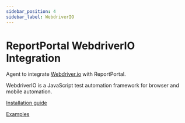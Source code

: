 ```yaml
---
sidebar_position: 4
sidebar_label: WebdriverIO
---
```


# ReportPortal WebdriverIO Integration

Agent to integrate [Webdriver.io](https://webdriver.io/) with ReportPortal.

WebdriverIO is a JavaScript test automation framework for browser and mobile automation.

[Installation guide](https://github.com/reportportal/agent-js-webdriverio#readme)

[Examples](https://github.com/reportportal/examples-js/tree/master/example-webdriverio)
